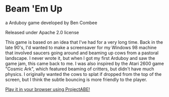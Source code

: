 # Beam 'Em Up

a Arduboy game developed by Ben Combee

Released under Apache 2.0 license

This game is based on an idea that I've had for a very long time.  Back in the late 90's, I'd wanted
to make a screensaver for my Windows 98 machine that involved saucers going around and beaming up cows
from a pastoral landscape.  I never wrote it, but when I got my first Arduboy and saw the game jam,
this came back to me.  I was also inspired by the Atari 2600 game "Cosmic Ark", which featured beaming of
critters, but didn't have much physics.  I originally wanted the cows to splat if dropped from the top
of the screen, but I think the subtle bouncing is more friendly to the player.

<a href="https://felipemanga.github.io/ProjectABE/?url=https://github.com/unwiredben/arduboy-beamemup/raw/master/BeamEmUp/BeamEmUp.hex">Play it in your browser using ProjectABE!</a>